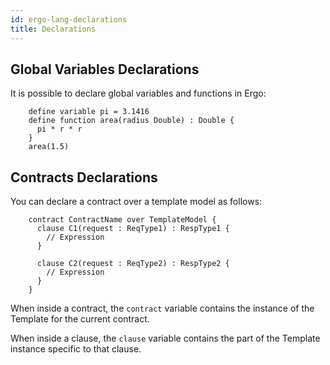 ```yaml
---
id: ergo-lang-declarations
title: Declarations
---
```


## Global Variables Declarations

It is possible to declare global variables and functions in Ergo:

```
    define variable pi = 3.1416
    define function area(radius Double) : Double {
      pi * r * r
    }
    area(1.5)
```

## Contracts Declarations

You can declare a contract over a template model as follows:

```
    contract ContractName over TemplateModel {
      clause C1(request : ReqType1) : RespType1 {
        // Expression
      }

      clause C2(request : ReqType2) : RespType2 {
        // Expression
      }
    }
```

When inside a contract, the `contract` variable contains the instance
of the Template for the current contract.

When inside a clause, the `clause` variable contains the part of the
Template instance specific to that clause.
